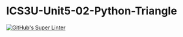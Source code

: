 # ICS3U-Unit5-02-Python-Triangle

[![GitHub's Super Linter](https://github.com/Igor-Zhelezniak-1/ICS3U-Unit5-02-Python-Triangle/workflows/GitHub's%20Super%20Linter/badge.svg)](https://github.com/Igor-Zhelezniak-1/ICS3U-Unit5-02-Python-Triangle/actions)
